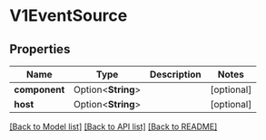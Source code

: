# V1EventSource

## Properties

Name | Type | Description | Notes
------------ | ------------- | ------------- | -------------
**component** | Option<**String**> |  | [optional]
**host** | Option<**String**> |  | [optional]

[[Back to Model list]](../README.md#documentation-for-models) [[Back to API list]](../README.md#documentation-for-api-endpoints) [[Back to README]](../README.md)


